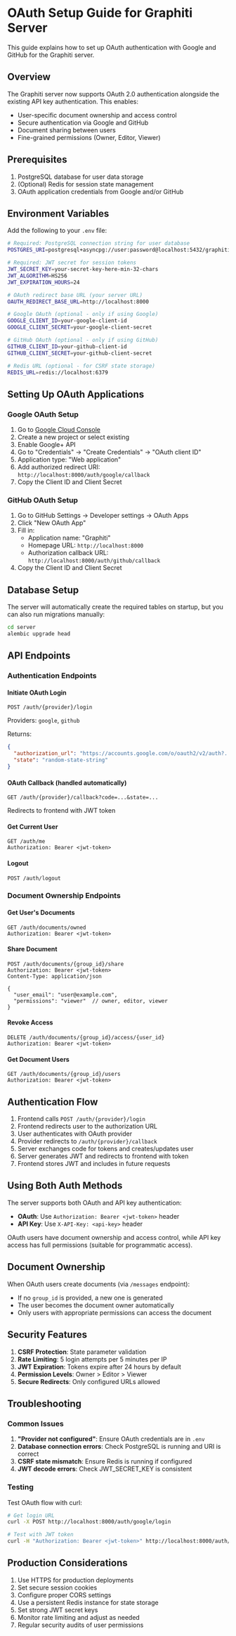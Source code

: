 # OAuth Setup Guide for Graphiti Server

This guide explains how to set up OAuth authentication with Google and GitHub for the Graphiti server.

## Overview

The Graphiti server now supports OAuth 2.0 authentication alongside the existing API key authentication. This enables:

- User-specific document ownership and access control
- Secure authentication via Google and GitHub
- Document sharing between users
- Fine-grained permissions (Owner, Editor, Viewer)

## Prerequisites

1. PostgreSQL database for user data storage
2. (Optional) Redis for session state management
3. OAuth application credentials from Google and/or GitHub

## Environment Variables

Add the following to your `.env` file:

```bash
# Required: PostgreSQL connection string for user database
POSTGRES_URI=postgresql+asyncpg://user:password@localhost:5432/graphiti_users

# Required: JWT secret for session tokens
JWT_SECRET_KEY=your-secret-key-here-min-32-chars
JWT_ALGORITHM=HS256
JWT_EXPIRATION_HOURS=24

# OAuth redirect base URL (your server URL)
OAUTH_REDIRECT_BASE_URL=http://localhost:8000

# Google OAuth (optional - only if using Google)
GOOGLE_CLIENT_ID=your-google-client-id
GOOGLE_CLIENT_SECRET=your-google-client-secret

# GitHub OAuth (optional - only if using GitHub)
GITHUB_CLIENT_ID=your-github-client-id
GITHUB_CLIENT_SECRET=your-github-client-secret

# Redis URL (optional - for CSRF state storage)
REDIS_URL=redis://localhost:6379
```

## Setting Up OAuth Applications

### Google OAuth Setup

1. Go to [Google Cloud Console](https://console.cloud.google.com/)
2. Create a new project or select existing
3. Enable Google+ API
4. Go to "Credentials" → "Create Credentials" → "OAuth client ID"
5. Application type: "Web application"
6. Add authorized redirect URI: `http://localhost:8000/auth/google/callback`
7. Copy the Client ID and Client Secret

### GitHub OAuth Setup

1. Go to GitHub Settings → Developer settings → OAuth Apps
2. Click "New OAuth App"
3. Fill in:
   - Application name: "Graphiti"
   - Homepage URL: `http://localhost:8000`
   - Authorization callback URL: `http://localhost:8000/auth/github/callback`
4. Copy the Client ID and Client Secret

## Database Setup

The server will automatically create the required tables on startup, but you can also run migrations manually:

```bash
cd server
alembic upgrade head
```

## API Endpoints

### Authentication Endpoints

#### Initiate OAuth Login
```
POST /auth/{provider}/login
```
Providers: `google`, `github`

Returns:
```json
{
  "authorization_url": "https://accounts.google.com/o/oauth2/v2/auth?...",
  "state": "random-state-string"
}
```

#### OAuth Callback (handled automatically)
```
GET /auth/{provider}/callback?code=...&state=...
```
Redirects to frontend with JWT token

#### Get Current User
```
GET /auth/me
Authorization: Bearer <jwt-token>
```

#### Logout
```
POST /auth/logout
```

### Document Ownership Endpoints

#### Get User's Documents
```
GET /auth/documents/owned
Authorization: Bearer <jwt-token>
```

#### Share Document
```
POST /auth/documents/{group_id}/share
Authorization: Bearer <jwt-token>
Content-Type: application/json

{
  "user_email": "user@example.com",
  "permissions": "viewer"  // owner, editor, viewer
}
```

#### Revoke Access
```
DELETE /auth/documents/{group_id}/access/{user_id}
Authorization: Bearer <jwt-token>
```

#### Get Document Users
```
GET /auth/documents/{group_id}/users
Authorization: Bearer <jwt-token>
```

## Authentication Flow

1. Frontend calls `POST /auth/{provider}/login`
2. Frontend redirects user to the authorization URL
3. User authenticates with OAuth provider
4. Provider redirects to `/auth/{provider}/callback`
5. Server exchanges code for tokens and creates/updates user
6. Server generates JWT and redirects to frontend with token
7. Frontend stores JWT and includes in future requests

## Using Both Auth Methods

The server supports both OAuth and API key authentication:

- **OAuth**: Use `Authorization: Bearer <jwt-token>` header
- **API Key**: Use `X-API-Key: <api-key>` header

OAuth users have document ownership and access control, while API key access has full permissions (suitable for programmatic access).

## Document Ownership

When OAuth users create documents (via `/messages` endpoint):
- If no `group_id` is provided, a new one is generated
- The user becomes the document owner automatically
- Only users with appropriate permissions can access the document

## Security Features

1. **CSRF Protection**: State parameter validation
2. **Rate Limiting**: 5 login attempts per 5 minutes per IP
3. **JWT Expiration**: Tokens expire after 24 hours by default
4. **Permission Levels**: Owner > Editor > Viewer
5. **Secure Redirects**: Only configured URLs allowed

## Troubleshooting

### Common Issues

1. **"Provider not configured"**: Ensure OAuth credentials are in `.env`
2. **Database connection errors**: Check PostgreSQL is running and URI is correct
3. **CSRF state mismatch**: Ensure Redis is running if configured
4. **JWT decode errors**: Check JWT_SECRET_KEY is consistent

### Testing

Test OAuth flow with curl:

```bash
# Get login URL
curl -X POST http://localhost:8000/auth/google/login

# Test with JWT token
curl -H "Authorization: Bearer <jwt-token>" http://localhost:8000/auth/me
```

## Production Considerations

1. Use HTTPS for production deployments
2. Set secure session cookies
3. Configure proper CORS settings
4. Use a persistent Redis instance for state storage
5. Set strong JWT secret keys
6. Monitor rate limiting and adjust as needed
7. Regular security audits of user permissions
